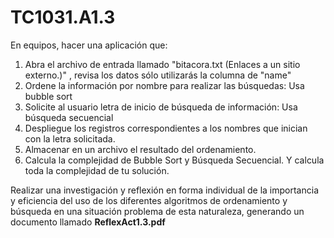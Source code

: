 # TC1031.A1.3

En equipos, hacer una aplicación que:

1. Abra el archivo de entrada llamado "bitacora.txt (Enlaces a un sitio externo.)" , revisa los datos sólo utilizarás la columna de "name"
2. Ordene la información por nombre para realizar las búsquedas: Usa bubble sort
3. Solicite al usuario letra de inicio de búsqueda de información: Usa búsqueda secuencial
4. Despliegue los registros correspondientes a los nombres que inician con la letra solicitada.
5. Almacenar en un archivo el resultado del ordenamiento.
6. Calcula la complejidad de Bubble Sort y Búsqueda Secuencial. Y calcula toda la complejidad de tu solución.

Realizar una investigación y reflexión en forma individual de la importancia y eficiencia del uso de los diferentes algoritmos de ordenamiento y búsqueda en una situación problema de esta naturaleza, generando un documento llamado **ReflexAct1.3.pdf**